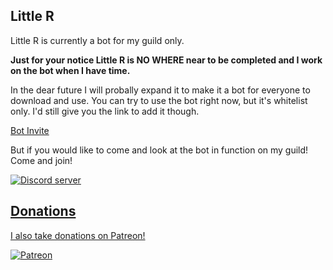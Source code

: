   
## Little R
Little R is currently a bot for my guild only.

**Just for your notice Little R is NO WHERE near to be completed and I work on the bot when I have time.**

In the dear future I will probally expand it to make it a bot for everyone to download and use.
You can try to use the bot right now, but it's whitelist only. I'd still give you the link to add it though.

[Bot Invite](https://discordapp.com/oauth2/authorize?client_id=360578020492312576&scope=bot&permissions=268512326)

But if you would like to come and look at the bot in function on my guild! Come and join!

<a href="https://discord.gg/WUTAaSW"><img src="https://discordapp.com/api/guilds/331998474545528833/embed.png" alt="Discord server" />
## Donations
I also take donations on Patreon!

<a href="https://www.patreon.com/_RHG"><img src="https://img.shields.io/badge/donate-patreon-F96854.svg" alt="Patreon" /></a>
